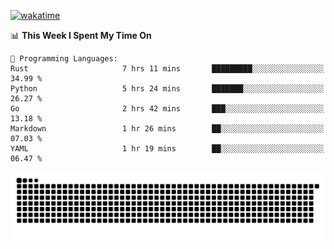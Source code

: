 [![wakatime](https://wakatime.com/badge/user/384f91c6-4eee-411f-8f3b-1b691f58a544.svg)](https://wakatime.com/@384f91c6-4eee-411f-8f3b-1b691f58a544)

<!--START_SECTION:waka-->
📊 **This Week I Spent My Time On** 

```text
💬 Programming Languages: 
Rust                     7 hrs 11 mins       █████████░░░░░░░░░░░░░░░░   34.99 % 
Python                   5 hrs 24 mins       ███████░░░░░░░░░░░░░░░░░░   26.27 % 
Go                       2 hrs 42 mins       ███░░░░░░░░░░░░░░░░░░░░░░   13.18 % 
Markdown                 1 hr 26 mins        ██░░░░░░░░░░░░░░░░░░░░░░░   07.03 % 
YAML                     1 hr 19 mins        ██░░░░░░░░░░░░░░░░░░░░░░░   06.47 % 
```


<!--END_SECTION:waka-->

<picture>
  <source media="(prefers-color-scheme: dark)" srcset="https://raw.githubusercontent.com/fuwx295/fuwx295/output/github-contribution-grid-snake-dark.svg">
  <source media="(prefers-color-scheme: light)" srcset="https://raw.githubusercontent.com/fuwx295/fuwx295/output/github-contribution-grid-snake.svg">
  <img alt="github contribution grid snake animation" src="https://raw.githubusercontent.com/fuwx295/fuwx295/output/github-contribution-grid-snake.svg">
</picture>
